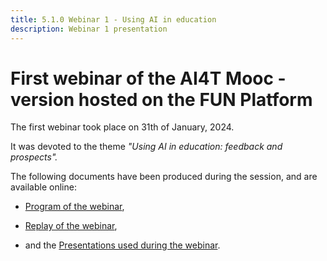 ```yaml
---
title: 5.1.0 Webinar 1 - Using AI in education
description: Webinar 1 presentation
---
```



# First webinar of the AI4T Mooc - version hosted on the FUN Platform

The first webinar took place on 31th of  January, 2024.

It was devoted to the theme *"Using AI in education: feedback and prospects".*

The following documents have been produced during the session, and are available online:
* <a href="docs/2-Project-resources/5-Webinars/5-1-3-Webinar-1-presentations.fr.md">Program of the webinar</a>, 
  
* <a href="https://inrialearninglab.github.io/ai4t//2-Project-resources/5-Webinars/5-1-2-Webinar-1-replay.fr.html">Replay of the webinar</a>, 
  
* and the <a href="docs/2-Project-resources/5-Webinars/5-1-3-Webinar-1-presentations.fr.md">Presentations used during the webinar</a>.

